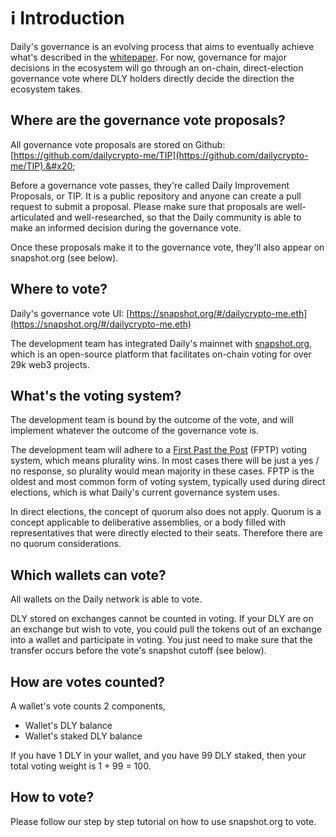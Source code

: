 # ℹ Introduction

Daily's governance is an evolving process that aims to eventually achieve what's described in the [whitepaper](../tech-whitepaper/governance.md). For now, governance for major decisions in the ecosystem will go through an on-chain, direct-election governance vote where DLY holders directly decide the direction the ecosystem takes.&#x20;



## Where are the governance vote proposals?&#x20;

All governance vote proposals are stored on Github: [https://github.com/dailycrypto-me/TIP](https://github.com/dailycrypto-me/TIP).&#x20;

Before a governance vote passes, they're called Daily Improvement Proposals, or TIP. It is a public repository and anyone can create a pull request to submit a proposal. Please make sure that proposals are well-articulated and well-researched, so that the Daily community is able to make an informed decision during the governance vote.&#x20;

Once these proposals make it to the governance vote, they'll also appear on snapshot.org (see below).&#x20;



## Where to vote?&#x20;

Daily's governance vote UI: [https://snapshot.org/#/dailycrypto-me.eth](https://snapshot.org/#/dailycrypto-me.eth)

The development team has integrated Daily's mainnet with [snapshot.org](https://snapshot.org/#/dailycrypto-me.eth), which is an open-source platform that facilitates on-chain voting for over 29k web3 projects.&#x20;



## What's the voting system?&#x20;

The development team is bound by the outcome of the vote, and will implement whatever the outcome of the governance vote is.&#x20;

The development team will adhere to a [First Past the Post](https://en.wikipedia.org/wiki/First-past-the-post\_voting) (FPTP) voting system, which means plurality wins. In most cases there will be just a yes / no response, so plurality would mean majority in these cases. FPTP is the oldest and most common form of voting system, typically used during direct elections, which is what Daily's current governance system uses.&#x20;

In direct elections, the concept of quorum also does not apply. Quorum is a concept applicable to deliberative assemblies, or a body filled with representatives that were directly elected to their seats. Therefore there are no quorum considerations.&#x20;



## Which wallets can vote?&#x20;

All wallets on the Daily network is able to vote.&#x20;

DLY stored on exchanges cannot be counted in voting. If your DLY are on an exchange but wish to vote, you could pull the tokens out of an exchange into a wallet and participate in voting. You just need to make sure that the transfer occurs before the vote's snapshot cutoff (see below).&#x20;



## How are votes counted?&#x20;

A wallet's vote counts 2 components,&#x20;

* Wallet's DLY balance
* Wallet's staked DLY balance&#x20;

If you have 1 DLY in your wallet, and you have 99 DLY staked, then your total voting weight is 1 + 99 = 100.&#x20;



## How to vote?&#x20;

Please follow our step by step tutorial on how to use snapshot.org to vote.&#x20;

